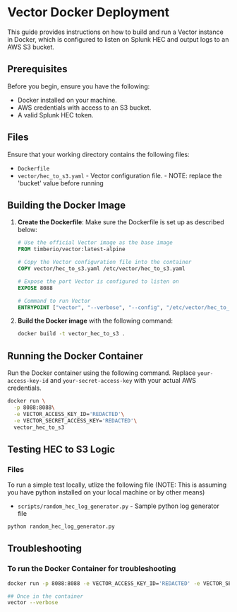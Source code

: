 # Vector Docker Deployment

This guide provides instructions on how to build and run a Vector instance in Docker, which is configured to listen on Splunk HEC and output logs to an AWS S3 bucket.

## Prerequisites

Before you begin, ensure you have the following:

- Docker installed on your machine.
- AWS credentials with access to an S3 bucket.
- A valid Splunk HEC token.

## Files

Ensure that your working directory contains the following files:

- `Dockerfile`
- `vector/hec_to_s3.yaml` - Vector configuration file. - NOTE: replace the 'bucket' value before running

## Building the Docker Image

1. **Create the Dockerfile**: Make sure the Dockerfile is set up as described below:

    ```Dockerfile
    # Use the official Vector image as the base image
    FROM timberio/vector:latest-alpine

    # Copy the Vector configuration file into the container
    COPY vector/hec_to_s3.yaml /etc/vector/hec_to_s3.yaml

    # Expose the port Vector is configured to listen on
    EXPOSE 8088

    # Command to run Vector
    ENTRYPOINT ["vector", "--verbose", "--config", "/etc/vector/hec_to_s3.yaml"]
    ```

2. **Build the Docker image** with the following command:

    ```bash
    docker build -t vector_hec_to_s3 .
    ```

## Running the Docker Container

Run the Docker container using the following command. Replace `your-access-key-id` and `your-secret-access-key` with your actual AWS credentials.

```bash
docker run \
  -p 8088:8088\
  -e VECTOR_ACCESS_KEY_ID='REDACTED'\
  -e VECTOR_SECRET_ACCESS_KEY='REDACTED'\
  vector_hec_to_s3
```

## Testing HEC to S3 Logic
### Files

To run a simple test locally, utlize the following file (NOTE: This is assuming you have python installed on your local machine or by other means)

- `scripts/random_hec_log_generator.py` - Sample python log generator file

```bash
python random_hec_log_generator.py
```


## Troubleshooting
### To run the Docker Container for troubleshooting
```bash
docker run -p 8088:8088 -e VECTOR_ACCESS_KEY_ID='REDACTED' -e VECTOR_SECRET_ACCESS_KEY='REDACTED' -it --entrypoint /bin/sh vector_hec_to_s3

## Once in the container
vector --verbose
```
